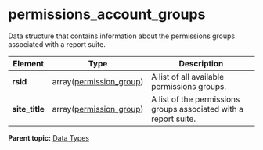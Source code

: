 # permissions\_account\_groups

Data structure that contains information about the permissions groups associated with a report suite.

|Element|Type|Description|
|-------|----|-----------|
|**rsid** |array([permission\_group](r_permission_group.md#)) | A list of all available permissions groups. |
|**site\_title** |array([permission\_group](r_permission_group.md#)) | A list of the permissions groups associated with a report suite. |

**Parent topic:** [Data Types](../data_types/c_datatypes.md)

